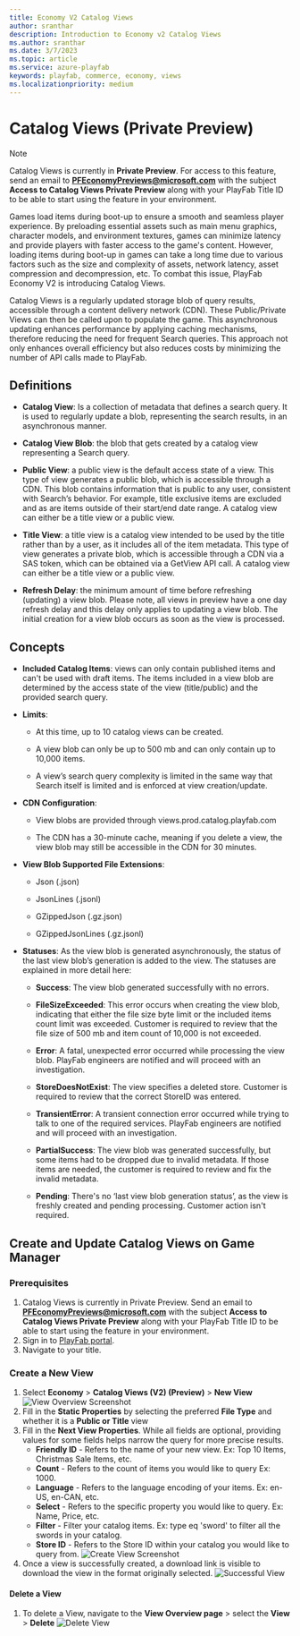```yaml
---
title: Economy V2 Catalog Views
author: sranthar
description: Introduction to Economy v2 Catalog Views
ms.author: sranthar
ms.date: 3/7/2023
ms.topic: article
ms.service: azure-playfab
keywords: playfab, commerce, economy, views
ms.localizationpriority: medium
---
```


# Catalog Views (Private Preview)

> [!NOTE]
> Catalog Views is currently in **Private Preview**. For access to this feature, send an email to **PFEconomyPreviews@microsoft.com** with the subject **Access to Catalog Views Private Preview** along with your PlayFab Title ID to be able to start using the feature in your environment.

Games load items during boot-up to ensure a smooth and seamless player experience. By preloading essential assets such as main menu graphics, character models, and environment textures, games can minimize latency and provide players with faster access to the game's content. However, loading items during boot-up in games can take a long time due to various factors such as the size and complexity of assets, network latency, asset compression and decompression, etc. To combat this issue, PlayFab Economy V2 is introducing Catalog Views. 

Catalog Views is a regularly updated storage blob of query results, accessible through a content delivery network (CDN). These Public/Private Views can then be called upon to populate the game. This asynchronous updating enhances performance by applying caching mechanisms, therefore reducing the need for frequent Search queries. This approach not only enhances overall efficiency but also reduces costs by minimizing the number of API calls made to PlayFab.

## Definitions

- **Catalog View**: Is a collection of metadata that defines a search query. It is used to regularly update a blob, representing the search results, in an asynchronous manner.

- **Catalog View Blob**: the blob that gets created by a catalog view representing a Search query.  

- **Public View**: a public view is the default access state of a view. This type of view generates a public blob, which is accessible through a CDN. This blob contains information that is public to any user, consistent with Search’s behavior. For example, title exclusive items are excluded and as are items outside of their start/end date range. A catalog view can either be a title view or a public view. 

- **Title View**: a title view is a catalog view intended to be used by the title rather than by a user, as it includes all of the item metadata. This type of view generates a private blob, which is accessible through a CDN via a SAS token, which can be obtained via a GetView API call. A catalog view can either be a title view or a public view. 

- **Refresh Delay**: the minimum amount of time before refreshing (updating) a view blob. Please note,  all views in preview have a one day refresh delay and this delay only applies to updating a view blob. The initial creation for a view blob occurs as soon as the view is processed. 

## Concepts 

- **Included Catalog Items**: views can only contain published items and can't be used with draft items. The items included in a view blob are determined by the access state of the view (title/public) and the provided search query. 

- **Limits**: 

  - At this time, up to 10 catalog views can be created. 

  - A view blob can only be up to 500 mb and can only contain up to 10,000 items. 

  - A view’s search query complexity is limited in the same way that Search itself is limited and is enforced at view creation/update. 

- **CDN Configuration**: 

  - View blobs are provided through views.prod.catalog.playfab.com 

  - The CDN has a 30-minute cache, meaning if you delete a view, the view blob may still be accessible in the CDN for 30 minutes. 

- **View Blob Supported File Extensions**: 

  - Json (.json) 

  - JsonLines (.jsonl) 

  - GZippedJson (.gz.json) 

  - GZippedJsonLines (.gz.jsonl) 

- **Statuses**: As the view blob is generated asynchronously, the status of the last view blob’s generation is added to the view. The statuses are explained in more detail here: 

  - **Success**: The view blob generated successfully with no errors. 

  - **FileSizeExceeded**: This error occurs when creating the view blob, indicating that either the file size byte limit or the included items count limit was exceeded. Customer is required to review that the file size of 500 mb and item count of 10,000 is not exceeded.

  - **Error**: A fatal, unexpected error occurred while processing the view blob. PlayFab engineers are notified and will proceed with an investigation. 

  - **StoreDoesNotExist**: The view specifies a deleted store. Customer is required to review that the correct StoreID was entered.

  - **TransientError**: A transient connection error occurred while trying to talk to one of the required services. PlayFab engineers are notified and will proceed with an investigation.  

  - **PartialSuccess**: The view blob was generated successfully, but some items had to be dropped due to invalid metadata. If those items are needed, the customer is required to review and fix the invalid metadata. 

  - **Pending**: There's no ‘last view blob generation status’, as the view is freshly created and pending processing. Customer action isn't required. 

## Create and Update Catalog Views on Game Manager

### Prerequisites

1. Catalog Views is currently in Private Preview. Send an email to **PFEconomyPreviews@microsoft.com** with the subject **Access to Catalog Views Private Preview** along with your PlayFab Title ID to be able to start using the feature in your environment.
2. Sign in to [PlayFab portal](https://playfab.com).
3. Navigate to your title.

### Create a New View
1. Select **Economy** > **Catalog Views (V2) (Preview)** > **New View**
![View Overview Screenshot](../media/catalog-views/views-overview.png)
2. Fill in the **Static Properties** by selecting the preferred **File Type** and whether it is a **Public or Title** view
3. Fill in the **Next View Properties**. While all fields are optional, providing values for some fields helps narrow the query for more precise results.
   - **Friendly ID** - Refers to the name of your new view. Ex: Top 10 Items, Christmas Sale Items, etc. 
   - **Count** - Refers to the count of items you would like to query Ex: 1000.
   - **Language** - Refers to the language encoding of your items. Ex: en-US, en-CAN, etc.
   - **Select** - Refers to the specific property you would like to query. Ex: Name, Price, etc.
   - **Filter** - Filter your catalog items. Ex: type eq 'sword' to filter all the swords in your catalog.
   - **Store ID** - Refers to the Store ID within your catalog you would like to query from.
 ![Create View Screenshot](../media/catalog-views/new-view.png)
4. Once a view is successfully created, a download link is visible to download the view in the format originally selected.
![Successful View](../media/catalog-views/successful-view.png)

#### Delete a View
1. To delete a View, navigate to the **View Overview page** > select the **View** > **Delete**
![Delete View](../media/catalog-views/delete-view.png)
